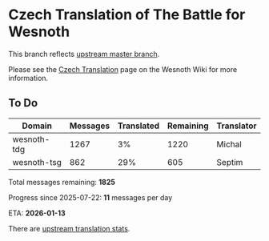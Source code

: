 # Czech Translation of The Battle for Wesnoth

This branch reflects [upstream master branch](https://github.com/wesnoth/wesnoth/tree/master).

Please see the [Czech Translation](https://wiki.wesnoth.org/CzechTranslation) page on the Wesnoth Wiki for more information.

## To Do

Domain | Messages | Translated | Remaining | Translator
------ | -------- | ---------- | --------- | ----------
wesnoth-tdg | 1267 | 3% | 1220 | Michal
wesnoth-tsg | 862 | 29% | 605 | Septim

Total messages remaining: **1825**

Progress since 2025-07-22: **11** messages per day

ETA: **2026-01-13**

There are [upstream translation stats](https://www.wesnoth.org/gettext/?view=langs&version=master&lang=cs).
